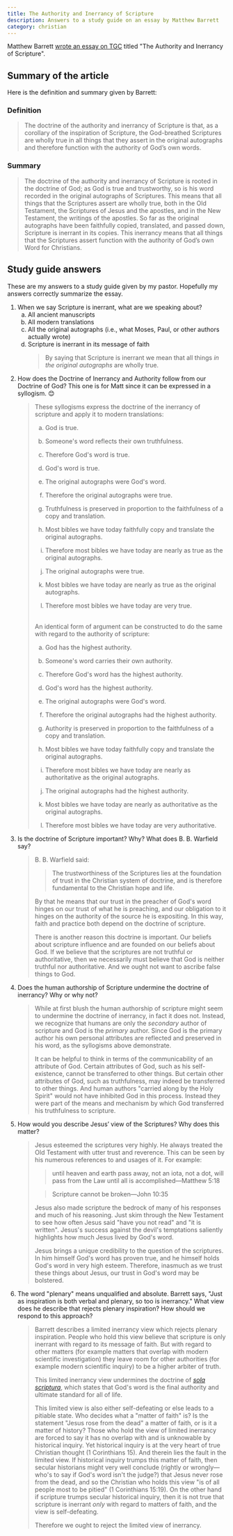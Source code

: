 ```yaml
---
title: The Authority and Inerrancy of Scripture
description: Answers to a study guide on an essay by Matthew Barrett
category: christian
---
```

<style type="text/css">
  ol ol { list-style-type: lower-alpha; }
</style>

Matthew Barrett [wrote an essay on TGC](https://www.thegospelcoalition.org/essay/authority-inerrancy-scripture/) titled
"The Authority and Inerrancy of Scripture".

## Summary of the article

Here is the definition and summary given by Barrett:

### Definition

> The doctrine of the authority and inerrancy of Scripture is that, as a corollary of the inspiration of Scripture, the
  God-breathed Scriptures are wholly true in all things that they assert in the original autographs and therefore
  function with the authority of God’s own words.

### Summary

> The doctrine of the authority and inerrancy of Scripture is rooted in the doctrine of God; as God is true and
  trustworthy, so is his word recorded in the original autographs of Scriptures. This means that all things that the
  Scriptures assert are wholly true, both in the Old Testament, the Scriptures of Jesus and the apostles, and in the New
  Testament, the writings of the apostles. So far as the original autographs have been faithfully copied, translated,
  and passed down, Scripture is inerrant in its copies. This inerrancy means that all things that the Scriptures assert
  function with the authority of God’s own Word for Christians.

## Study guide answers

These are my answers to a study guide given by my pastor. Hopefully my answers correctly summarize the essay.

1. When we say Scripture is inerrant, what are we speaking about?
   1. All ancient manuscripts
   1. All modern translations
   1. All the original autographs (i.e., what Moses, Paul, or other authors actually wrote)
   1. Scripture is inerrant in its message of faith
      > By saying that Scripture is inerrant we mean that all things _in the original autographs_ are wholly true.
1. How does the Doctrine of Inerrancy and Authority follow from our Doctrine of God? This one is for Matt since it can
   be expressed in a syllogism. 😊
   > These syllogisms express the doctrine of the inerrancy of scripture and apply it to modern translations:
   >
   > 1. God is true.
   > 1. Someone's word reflects their own truthfulness.
   > 1. Therefore God's word is true.
   >
   > 1. God's word is true.
   > 1. The original autographs were God's word.
   > 1. Therefore the original autographs were true.
   >
   > 1. Truthfulness is preserved in proportion to the faithfulness of a copy and translation.
   > 1. Most bibles we have today faithfully copy and translate the original autographs.
   > 1. Therefore most bibles we have today are nearly as true as the original autographs.
   >
   > 1. The original autographs were true.
   > 1. Most bibles we have today are nearly as true as the original autographs.
   > 1. Therefore most bibles we have today are very true.
   >
   > <br/>
   > An identical form of argument can be constructed to do the same with regard to the authority of scripture:
   >
   > 1. God has the highest authority.
   > 1. Someone's word carries their own authority.
   > 1. Therefore God's word has the highest authority.
   >
   > 1. God's word has the highest authority.
   > 1. The original autographs were God's word.
   > 1. Therefore the original autographs had the highest authority.
   >
   > 1. Authority is preserved in proportion to the faithfulness of a copy and translation.
   > 1. Most bibles we have today faithfully copy and translate the original autographs.
   > 1. Therefore most bibles we have today are nearly as authoritative as the original autographs.
   >
   > 1. The original autographs had the highest authority.
   > 1. Most bibles we have today are nearly as authoritative as the original autographs.
   > 1. Therefore most bibles we have today are very authoritative.
1. Is the doctrine of Scripture important? Why? What does B. B. Warfield say?
   > B. B. Warfield said:
   > > The trustworthiness of the Scriptures lies at the foundation of trust in the Christian system of doctrine, and
       is therefore fundamental to the Christian hope and life.
   >
   > By that he means that our trust in the preacher of God's word hinges on our trust of what he is preaching, and our
   > obligation to it hinges on the authority of the source he is expositing. In this way, faith and practice both
   > depend on the doctrine of scripture.
   >
   > There is another reason this doctrine is important. Our beliefs about scripture influence and are founded on our
   > beliefs about God. If we believe that the scriptures are not truthful or authoritative, then we necessarily must
   > believe that God is neither truthful nor authoritative. And we ought not want to ascribe false things to God.
1. Does the human authorship of Scripture undermine the doctrine of inerrancy? Why or why not?
   > While at first blush the human authorship of scripture might seem to undermine the doctrine of inerrancy, in fact
     it does not. Instead, we recognize that humans are only the _secondary_ author of scripture and God is the
     _primary_ author. Since God is the primary author his own personal attributes are reflected and preserved in his
     word, as the syllogisms above demonstrate.
   >
   > It can be helpful to think in terms of the communicability of an attribute of God. Certain attributes of God, such
     as his self-existence, cannot be transferred to other things. But certain other attributes of God, such as
     truthfulness, may indeed be transferred to other things. And human authors "carried along by the Holy Spirit"
     would not have inhibited God in this process. Instead they were part of the means and mechanism by which God
     transferred his truthfulness to scripture.
1. How would you describe Jesus’ view of the Scriptures? Why does this matter?
   > Jesus esteemed the scriptures very highly. He always treated the Old Testament with utter trust and reverence. This
     can be seen by his numerous references to and usages of it. For example:
   > > until heaven and earth pass away, not an iota, not a dot, will pass from the Law until all is
       accomplished&mdash;Matthew 5:18
   >
   > > Scripture cannot be broken&mdash;John 10:35
   >
   > Jesus also made scripture the bedrock of many of his responses and much of his reasoning. Just skim through the New
   > Testament to see how often Jesus said "have you not read" and "it is written". Jesus's success against the devil's
   > temptations saliently highlights how much Jesus lived by God's word.
   >
   > Jesus brings a unique credibility to the question of the scriptures. In him himself God's word has proven true, and
   > he himself holds God's word in very high esteem. Therefore, inasmuch as we trust these things about Jesus, our
   > trust in God's word may be bolstered.
1. The word "plenary" means unqualified and absolute. Barrett says, "Just as inspiration is both verbal and plenary, so
   too is inerrancy." What view does he describe that rejects plenary inspiration? How should we respond to this
   approach?
   > Barrett describes a limited inerrancy view which rejects plenary inspiration. People who hold this view believe
     that scripture is only inerrant with regard to its message of faith. But with regard to other matters (for example
     matters that overlap with modern scientific investigation) they leave room for other authorities (for example
     modern scientific inquiry) to be a higher arbiter of truth.
   >
   > This limited inerrancy view undermines the doctrine of
     [_sola scriptura_](https://www.ligonier.org/learn/articles/understanding-sola-scriptura), which states that God's
     word is the final authority and ultimate standard for all of life.
   >
   > This limited view is also either self-defeating or else leads to a pitiable state. Who decides what a "matter of
     faith" is? Is the statement "Jesus rose from the dead" a matter of faith, or is it a matter of history? Those who
     hold the view of limited inerrancy are forced to say it has no overlap with and is unknowable by historical
     inquiry. Yet historical inquiry is at the very heart of true Christian thought (1 Corinthians 15). And therein lies
     the fault in the limited view. If historical inquiry trumps this matter of faith, then secular historians might
     very well conclude (rightly or wrongly&mdash;who's to say if God's word isn't the judge?) that Jesus never rose
     from the dead, and so the Christian who holds this view "is of all people most to be pitied" (1 Corinthians 15:19).
     On the other hand if scripture trumps secular historical inquiry, then it is not true that scripture is inerrant
     _only_ with regard to matters of faith, and the view is self-defeating.
   >
   > Therefore we ought to reject the limited view of inerrancy.